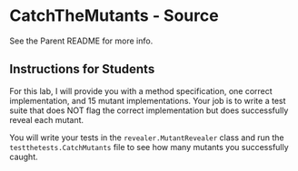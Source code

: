 # CatchTheMutants - Source

See the Parent README for more info.

## Instructions for Students

For this lab, I will provide you with a method specification, one correct implementation, and 15 mutant implementations. 
Your job is to write a test suite that does NOT flag the correct implementation but does successfully reveal each mutant. 

You will write your tests in the `revealer.MutantRevealer` class and run the `testthetests.CatchMutants` file to see how many mutants you successfully caught.


